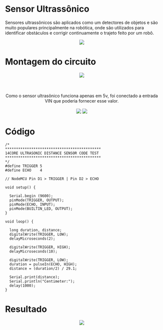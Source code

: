 # Sensor Ultrassônico

Sensores ultrassônicos são aplicados como um detectores de objetos e são muito populares principalmente na robótica, onde são utilizados para identificar obstáculos e corrigir continuamente o trajeto feito por um robô.

<p align="center">
  <img src="https://github.com/AquilesBurlamaqui/InternetDasCoisas/blob/master/projeto4/Rafael/IMG_20190613_144305.jpg">
</p>

# Montagem do circuito
<p align="center">
<img src="https://www.14core.com/wp-content/uploads/2015/12/Ultrasonic-HCSR04-NodeMCU-Schematics-Diagram.jpg">
<br><br><br><br>
  Como o sensor ultrasônico funciona apenas em 5v, foi conectado a entrada VIN que poderia fornecer esse valor.
<br><br>
<img src="https://github.com/AquilesBurlamaqui/InternetDasCoisas/blob/master/projeto4/Rafael/IMG_20190613_144323.jpg">
<img src="https://github.com/AquilesBurlamaqui/InternetDasCoisas/blob/master/projeto4/Rafael/IMG_20190613_144335.jpg">
</p>

# Código
```
/*
********************************************
14CORE ULTRASONIC DISTANCE SENSOR CODE TEST
********************************************
*/
#define TRIGGER 5
#define ECHO    4

// NodeMCU Pin D1 > TRIGGER | Pin D2 > ECHO

void setup() {
	
  Serial.begin (9600);
  pinMode(TRIGGER, OUTPUT);
  pinMode(ECHO, INPUT);
  pinMode(BUILTIN_LED, OUTPUT);
}

void loop() {
	
  long duration, distance;
  digitalWrite(TRIGGER, LOW);  
  delayMicroseconds(2); 
  
  digitalWrite(TRIGGER, HIGH);
  delayMicroseconds(10); 
  
  digitalWrite(TRIGGER, LOW);
  duration = pulseIn(ECHO, HIGH);
  distance = (duration/2) / 29.1;
  
  Serial.print(distance);
  Serial.println("Centimeter:");
  delay(1000);
}

```

# Resultado
<p align="center">
  <img src="https://github.com/AquilesBurlamaqui/InternetDasCoisas/blob/master/projeto4/Rafael/IMG_20190613_145617%20(1).jpg">
</p>
